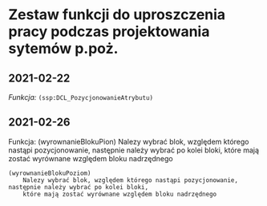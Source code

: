 # Zestaw funkcji do uproszczenia pracy podczas projektowania sytemów p.poż.

## 2021-02-22
  *Funkcja:*
	`(ssp:DCL_PozycjonowanieAtrybutu)`
	
## 2021-02-26
  Funkcja:
  	(wyrownanieBlokuPion)
	    Nalezy wybrać blok, względem którego nastąpi pozycjonowanie, następnie należy wybrać po kolei bloki,
		które mają zostać wyrównane względem bloku nadrzędnego
	
	(wyrownanieBlokuPoziom)
	    Nalezy wybrać blok, względem którego nastąpi pozycjonowanie, następnie należy wybrać po kolei bloki,
		które mają zostać wyrównane względem bloku nadrzędnego
		
		
